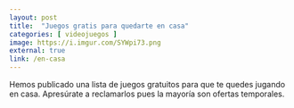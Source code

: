 ```yaml
---
layout: post
title:  "Juegos gratis para quedarte en casa"
categories: [ videojuegos ]
image: https://i.imgur.com/SYWpi73.png
external: true
link: /en-casa
---
```


Hemos publicado una lista de juegos gratuitos para que te quedes jugando en casa. Apresúrate a reclamarlos pues la mayoría son ofertas temporales.